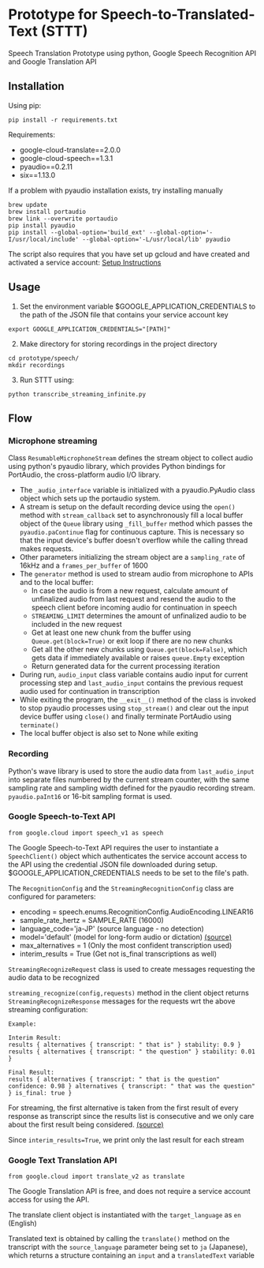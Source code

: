# Prototype for Speech-to-Translated-Text (STTT)

Speech Translation Prototype using python, Google Speech Recognition API and
Google Translation API

## Installation

Using pip: 
```
pip install -r requirements.txt
```
Requirements: 
- google-cloud-translate==2.0.0
- google-cloud-speech==1.3.1
- pyaudio==0.2.11
- six==1.13.0

If a problem with pyaudio installation exists, try installing manually
```
brew update
brew install portaudio
brew link --overwrite portaudio
pip install pyaudio
pip install --global-option='build_ext' --global-option='-I/usr/local/include' --global-option='-L/usr/local/lib' pyaudio
```

The script also requires that you have set up gcloud and have created and 
activated a service account: 
[Setup Instructions](https://cloud.google.com/speech-to-text/docs/quickstart-client-libraries)

## Usage

1. Set the environment variable $GOOGLE_APPLICATION_CREDENTIALS to the path of 
the JSON file that contains your service account key
```
export GOOGLE_APPLICATION_CREDENTIALS="[PATH]"
```

2. Make directory for storing recordings in the project directory
```
cd prototype/speech/
mkdir recordings
```

3. Run STTT using:
```
python transcribe_streaming_infinite.py
```

## Flow

### Microphone streaming
Class `ResumableMicrophoneStream` defines the stream object to collect audio 
using python's pyaudio library, which provides Python bindings for PortAudio, 
the cross-platform audio I/O library. 

- The `_audio_interface` variable is initialized with a pyaudio.PyAudio class 
object which sets up the portaudio system.
- A stream is setup on the default recording device using the `open()` method 
with `stream_callback` set to asynchronously fill a local buffer object of 
the `Queue` library using `_fill_buffer` method which passes the 
`pyaudio.paContinue` flag for continuous capture. This is necessary so that the 
input device's buffer doesn't overflow while the calling thread makes requests.
- Other parameters initializing the stream object are a `sampling_rate` of 
16kHz and a `frames_per_buffer` of 1600
- The `generator` method is used to stream audio from microphone to APIs and 
to the local buffer:
    - In case the audio is from a new request, calculate amount of unfinalized 
    audio from last request and resend the audio to the speech client before 
    incoming audio for continuation in speech
    - `STREAMING_LIMIT` determines the amount of unfinalized audio to be 
    included in the new request
    - Get at least one new chunk from the buffer using `Queue.get(block=True)` 
    or exit loop if there are no new chunks
    - Get all the other new chunks using `Queue.get(block=False)`, which gets 
    data if immediately available or raises `queue.Empty` exception
    - Return generated data for the current processing iteration    
- During run, `audio_input` class variable contains audio input for current 
processing step and `last_audio_input` contains the previous request audio used 
for continuation in transcription
- While exiting the program, the `__exit__()` method of the class is invoked 
to stop pyaudio processes using `stop_stream()` and clear out the input device 
buffer using `close()` and finally terminate PortAudio using `terminate()`
- The local buffer object is also set to None while exiting

### Recording
Python's wave library is used to store the audio data from `last_audio_input`
into separate files numbered by the current stream counter, with the same 
sampling rate and sampling width defined for the pyaudio recording stream.
`pyaudio.paInt16` or 16-bit sampling format is used.

### Google Speech-to-Text API
```
from google.cloud import speech_v1 as speech
```

The Google Speech-to-Text API requires the user to instantiate a `SpeechClient()` 
object which authenticates the service account access to the API using the 
credential JSON file downloaded during setup. $GOOGLE_APPLICATION_CREDENTIALS 
needs to be set to the file's path.

The `RecognitionConfig` and the `StreamingRecognitionConfig` class are configured
for parameters:
- encoding = speech.enums.RecognitionConfig.AudioEncoding.LINEAR16
- sample_rate_hertz = SAMPLE_RATE (16000)
- language_code='ja-JP' (source language - no detection)
- model='default' (model for long-form audio or dictation) 
[(source)](https://cloud.google.com/speech-to-text/docs/transcription-model)
- max_alternatives = 1 (Only the most confident transcription used)
- interim_results = True (Get not is_final transcriptions as well)

`StreamingRecognizeRequest` class is used to create messages requesting the 
audio data to be recognized

`streaming_recognize(config,requests)` method in the client object returns 
`StreamingRecognizeResponse` messages for the requests wrt the above streaming 
configuration: 
```
Example:

Interim Result:
results { alternatives { transcript: " that is" } stability: 0.9 } results { alternatives { transcript: " the question" } stability: 0.01 }

Final Result:
results { alternatives { transcript: " that is the question" confidence: 0.98 } alternatives { transcript: " that was the question" } is_final: true }
```
For streaming, the first alternative is taken from the first result of every 
response as transcript since the results list is consecutive and we only care 
about the first result being considered.
[(source)](https://github.com/googleapis/google-cloud-python/issues/3166)

Since `interim_results=True`, we print only the last result for each stream

### Google Text Translation API
```
from google.cloud import translate_v2 as translate
```
The Google Translation API is free, and does not require a service account 
access for using the API. 

The translate client object is instantiated with the `target_language` as 
`en` (English)

Translated text is obtained by calling the `translate()` method on the 
transcript with the `source_language` parameter being set to `ja` (Japanese), 
which returns a structure containing an `input` and a `translatedText` variable

